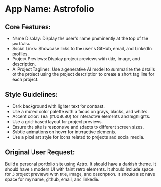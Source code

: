# **App Name**: Astrofolio

## Core Features:

- Name Display: Display the user's name prominently at the top of the portfolio.
- Social Links: Showcase links to the user's GitHub, email, and LinkedIn profiles.
- Project Previews: Display project previews with title, image, and description.
- AI Project Taglines: Use a generative AI model to summarize the details of the project using the project description to create a short tag line for each project.

## Style Guidelines:

- Dark background with lighter text for contrast.
- Use a muted color palette with a focus on grays, blacks, and whites.
- Accent color: Teal (#008080) for interactive elements and highlights.
- Use a grid-based layout for project previews.
- Ensure the site is responsive and adapts to different screen sizes.
- Subtle animations on hover for interactive elements.
- Use a pixel art style for icons related to projects and social media.

## Original User Request:
Build a personal portfolio site using Astro.  It should have a darkish theme.  It should have a modern UI with faint retro elements.  It should include space for 3 project previews with title, image, and description.  It should also have space for my name, github, email, and linkedin.
  